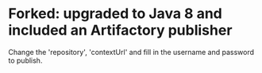 # Forked: upgraded to Java 8 and included an Artifactory publisher

Change the 'repository', 'contextUrl' and fill in the username and password to publish. 